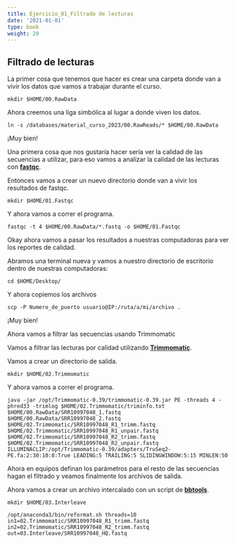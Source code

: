 ```yaml
---
title: Ejercicio_01_Filtrado de lecturas
date: '2021-01-01'
type: book
weight: 20
---
```


## Filtrado de lecturas

La primer cosa que tenemos que hacer es crear una carpeta donde van a vivir los datos que vamos a trabajar durante el curso.

```
mkdir $HOME/00.RawData
```

Ahora creemos una liga simbólica al lugar a donde viven los datos.

```
ln -s /databases/material_curso_2023/00.RawReads/* $HOME/00.RawData
```

¡Muy bien!

Una primera cosa que nos gustaría hacer sería ver la calidad de las secuencias a utilizar, para eso vamos a analizar la calidad de las lecturas con  [**fastqc**](https://www.bioinformatics.babraham.ac.uk/projects/fastqc/).

Entonces vamos a crear un nuevo directorio donde van a vivir los resultados de fastqc.


```
mkdir $HOME/01.Fastqc
```

Y ahora vamos a correr el programa.

```
fastqc -t 4 $HOME/00.RawData/*.fastq -o $HOME/01.Fastqc
```

Okay ahora vamos a pasar los resultados a nuestras computadoras para ver los reportes de calidad. 

Abramos una terminal nueva y vamos a nuestro directorio de escritorio dentro de nuestras computadoras:

```
cd $HOME/Desktop/
```

Y ahora copiemos los archivos

```
scp -P Numero_de_puerto usuario@IP:/ruta/a/mi/archivo .
```

¡Muy bien!

Ahora vamos a filtrar las secuencias usando Trimmomatic

Vamos a filtrar las lecturas por calidad utilizando [**Trimmomatic**](http://www.usadellab.org/cms/?page=trimmomatic).

Vamos a crear un directorio de salida.

```
mkdir $HOME/02.Trimmomatic
```

Y ahora vamos a correr el programa.

```
java -jar /opt/Trimmomatic-0.39/trimmomatic-0.39.jar PE -threads 4 -phred33 -trimlog $HOME/02.Trimmomatic/triminfo.txt $HOME/00.RawData/SRR10997048_1.fastq $HOME/00.RawData/SRR10997048_2.fastq  $HOME/02.Trimmomatic/SRR10997048_R1_trimm.fastq  $HOME/02.Trimmomatic/SRR10997048_R1_unpair.fastq $HOME/02.Trimmomatic/SRR10997048_R2_trimm.fastq $HOME/02.Trimmomatic/SRR10997048_R2_unpair.fastq ILLUMINACLIP:/opt/Trimmomatic-0.39/adapters/TruSeq2-PE.fa:2:30:10:8:True LEADING:5 TRAILING:5 SLIDINGWINDOW:5:15 MINLEN:50
```

Ahora en equipos definan los parámetros para el resto de las secuencias hagan el filtrado y veamos finalmente los archivos de salida.

Ahora vamos a crear un archivo intercalado con un script de [**bbtools**](https://jgi.doe.gov/data-and-tools/software-tools/bbtools/).

```
mkdir $HOME/03.Interleave
```

```
/opt/anaconda3/bin/reformat.sh threads=10 in1=02.Trimmomatic/SRR10997048_R1_trimm.fastq in2=02.Trimmomatic/SRR10997048_R2_trimm.fastq out=03.Interleave/SRR10997048_HQ.fastq
```
